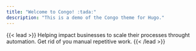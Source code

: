 ```yaml
---
title: "Welcome to Congo! :tada:"
description: "This is a demo of the Congo theme for Hugo."
---
```


{{< lead >}}
Helping impact businesses to scale their processes throught automation. Get rid of you manual repetitive work.
{{< /lead >}}

